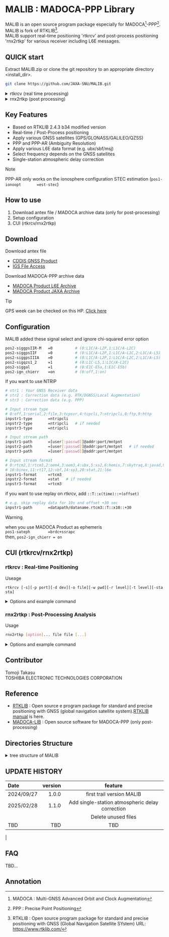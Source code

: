 #
#  MALIB : MADOCA-PPP Library

MALIB is an open source program package especially for MADOCA[^1]-PPP[^2]. MALIB is fork of RTKLIB[^3].\
MALIB support real-time positioning 'rtkrcv' and post-process positioning 'rnx2rtkp' for various receiver including L6E messages.

[^1]:MADOCA  : Multi-GNSS Advanced Orbit and Clock Augmentation
[^2]:PPP     : Precise Point Positioning
[^3]:RTKLIB  : Open source program package for standard and precise positioning with GNSS (Global Navigation Satellite SYstem) URL: https://www.rtklib.com/

## QUICK start

Extract MALIB.zip or clone the git repository to an appropriate directory <install_dir>.
```sh
git clone https://github.com/JAXA-SNU/MALIB.git
```

<details><summary> rtkrcv (real time processing) </summary>

1. Unzip test data\
   Linux :
   ```sh
   tar -zxvf <install_dir>/data/MALIB_OSS_data.tar.gz -C <install_dir>
   ```
   Test sample data has these features
   * Fixed point data
   * Open-sky
   * 2024/08/22 11:00:00 - 2024/08/22 12:00:00 (GPST)

2. Make rtkrcv
   ```sh
   cd <install_dir>/app/consapp/rtkrcv/gcc/
   make clean
   make
   make install
   cd ./../../../../
   ```

3. Execute rtkrcv (replay processing)
   ```sh
   <install_dir>/bin/rtkrcv -o <install_dir>/bin/rtkrcv.conf
   ```
   Then open rtkrcv ver.1.0.0 console:
   ```console
   ** rtkrcv ver.1.0.0  console (h:help) **
   rtkrcv> start
   rtk server start
   rtkrcv> solution 1
   2024/08/22 11:12:04.0 (PPP   ) N:36.06874286 E:140.12834611 H: 111.262
   2024/08/22 11:12:05.0 (PPP   ) N:36.06874284 E:140.12834611 H: 111.264
   2024/08/22 11:12:06.0 (PPP   ) N:36.06874283 E:140.12834611 H: 111.264
   ...
   ...
   2024/08/22 12:00:30.0 (FIX   ) N:36.06874217 E:140.12834622 H: 112.520
   ^C
   rtkrcv> shutdown
   rtk server shutdown ...
   ```

4. Plot data (e.g. RTKPLOT in RTKLIB)\
   output data path 
   ```sh
   <install_dir>/data/out/rtkrcv_test.pos
   ```
   test data reference point 
   ```
   Latitude   : 36.068742145
   Longitude  : 140.128346910 
   Height     : 112.5059
   ```
</details>

<details><summary> rnx2rtkp (post processing) </summary>

1. Unzip test data (You can skip this step if you already installed in rtkrcv quick start)\
   Linux :
   ```sh
   tar -zxvf <install_dir>/data/MALIB_OSS_data.tar.gz
   ```
   Test sample data has these features
   * Fixed point data
   * Open-sky
   * 2024/08/22 11:00:00 - 2024/08/22 12:00:00 (GPST)

2. Make rnx2rtkp
   ```sh
   cd <install_dir>/app/consapp/rnx2rtkp/gcc/
   make clean
   make
   make install
   cd ./../../../../
   ```

3. Execute rnx2rtkp (replay processing)
   ```
   <install_dir>/bin/rnx2rtkp -k <install_dir>/bin/rnx2rtkp.conf <install_dir>/data/MALIB_OSS_data_obsnav_240822-1100.obs <install_dir>/data/MALIB_OSS_data_obsnav_240822-1100.nav <install_dir>/data/2024235L.209.l6 -o <install_dir>/data/out/rnx2rtkp_test.pos
   ```

4. Plot data (e.g. RTKPLOT in RTKLIB) \
   output data path is
   ```
   <install_dir>/data/out/rnx2rtkp_test.pos
   ```
   test data point is
   ```
   Latitude   : 36.068742145
   Longitude  : 140.128346910 
   Height     : 112.5059
   ```
</details>

## Key Features

* Based on RTKLIB 2.4.3 b34 modified version
* Real-time / Post-Process positioning
* Apply various GNSS satellites (GPS/GLONASS/GALILEO/QZSS)
* PPP and PPP-AR (Ambiguity Resolution)
* Apply various L6E data format (e.g. ubx/sbf/msj)
* Select frequency depends on the GNSS satellites
* Single-station atmospheric delay correction

> [!NOTE]
> PPP-AR only works on the ionosphere configuration STEC estimation (```pos1-ionoopt       =est-stec```)

## How to use

1. Download antex file / MADOCA archive data (only for post-processing)
2. Setup configuration
3. CUI (rtkrcv/rnx2rtkp)

## Download
Download antex file
* [CDDIS GNSS Product](https://cddis.nasa.gov/Data_and_Derived_Products/GNSS/GNSS_product_holdings.html)
* [IGS File Access](https://files.igs.org/pub/station/general/)

Download MADOCA-PPP archive data 
* [MADOCA Product L6E Archive](https://sys.qzss.go.jp/dod/en/archives/agree_madoca.html)
* [MADOCA Product JAXA Archive](https://mgmds01.tksc.jaxa.jp/)
>[!TIP]
> GPS week can be checked on this HP. [Click here](https://geodesy.noaa.gov/CORS/resources/gpscals.shtml)

## Configuration

MALIB added these signal select and ignore chi-squared error option
```sh
pos2-siggpsIIR-M   =0          # (0:L1C/A-L2P,1:L1C/A-L2C)
pos2-siggpsIIF     =0          # (0:L1C/A-L2P,1:L1C/A-L2C,2:L1C/A-L5)
pos2-siggpsIIIA    =0          # (0:L1C/A-L2P,1:L1C/A-L2C,2:L1C/A-L5)
pos2-sigqzs1_2     =1          # (0:L1C-L5,1:L1C/A-L2C)
pos2-siggal        =1          # (0:E1C-E5a,1:E1C-E5b)
pos2-ign_chierr    =on         # (0:off,1:on)
```

If you want to use NTRIP
```sh
# str1 : Your GNSS Receiver data
# str2 : Correction data (e.g. RTK/DGNSS/Local Augmentation)
# str3 : Correction data (e.g. PPP)

# Input stream type
# 0:off,1:serial,2:file,3:tcpsvr,4:tcpcli,7:ntripcli,8:ftp,9:http
inpstr1-type       =ntripcli    
inpstr2-type       =ntripcli   # if needed
inpstr3-type       =ntripcli

# Input stream path
inpstr1-path       =[user[:passwd]]@addr:port/mntpnt
inpstr2-path       =[user[:passwd]]@addr:port/mntpnt   # if needed                 
inpstr3-path       =[user[:passwd]]@addr:port/mntpnt

# Input stream format 
# 0:rtcm2,1:rtcm3,2:oem4,3:oem3,4:ubx,5:ss2,6:hemis,7:skytraq,8:javad,9:nvs
# 10:binex,11:rt17,12:sbf,14:sp3,20:stat,21:l6e
inpstr1-format     =rtcm3       
inpstr2-format     =stat   # if needed 
inpstr3-format     =rtcm3       
```

if you want to use replay on rtkrcv, add ```::T::x(time)::+(offset)```
```sh
# e.g. skip replay data for 10s and offset +30 sec
inpstr1-path       =datapath/dataname.rtcm3::T::x10::+30
```
> [!WARNING]
> when you use MADOCA Product as ephemeris\
> ```pos1-sateph        =brdc+ssrapc```\
> then, ``` pos2-ign_chierr = on ```

## CUI (rtkrcv/rnx2rtkp)

### rtkrcv : Real-time Positioning

Useage
```
rtkrcv [-s][-p port][-d dev][-o file][-w pwd][-r level][-t level][-sta sta]
```

<details><summary> Options and example command </summary>

Options
```sh
  -s         start RTK server on program startup
  -p port    port number for telnet console
  -m port    port number for monitor stream
  -d dev     terminal device for console
  -o file    processing options file
  -w pwd     login password for remote console ("": no password)
  -r level   output solution status file (0:off,1:states,2:residuals)
  -t level   debug trace level (0:off,1-5:on)
  -sta sta   station name for receiver dcb
  -v|-ver    print version
  -rst ds ts start day/time (ds=y/m/d ts=h:m:s) [raw/rtcm data start time]
```

Example

```sh
cd ./app/consapp/rtkrcv/gcc/
make clean
make
./rtkrcv
```

console
```sh
** rtkrcv ver.2.4.3 b35 console (h:help) **
rtkrcv> help 
rtkrcv (ver.2.4.3 b35)
start                 : start rtk server
stop                  : stop rtk server
restart               : restart rtk sever
solution [cycle]      : show solution
status [cycle]        : show rtk status
satellite [-n] [cycle]: show satellite status
observ [-n] [cycle]   : show observation data
navidata [cycle]      : show navigation data
stream [cycle]        : show stream status
ssr [cycle]           : show ssr corrections
error                 : show error/warning messages
option [opt]          : show option(s)
set opt [val]         : set option
load [file]           : load options from file
save [file]           : save options to file
log [file|off]        : start/stop log to file
help|? [path]         : print help
exit|ctr-D            : logout console (only for telnet)
shutdown              : shutdown rtk server
!command [arg...]     : execute command in shell 
```
</details>

### rnx2rtkp : Post-Processing Analysis
Usage
```sh
rnx2rtkp [option]... file file [...]
```
<details><summary> Options and example command </summary>

Options
```sh
 -?        print help
 -k file   input options from configuration file [off]
 -o file   set output file [stdout]
 -ts ds ts start day/time (ds=y/m/d ts=h:m:s) [obs start time]
 -te de te end day/time   (de=y/m/d te=h:m:s) [obs end time]
 -ti tint  time interval (sec) [all]
 -p mode   mode (0:single,1:dgps,2:kinematic,3:static,4:moving-base,
                 5:fixed,6:ppp-kinematic,7:ppp-static) [2]
 -m mask   elevation mask angle (deg) [15]
 -sys s[,s...] nav system(s) (s=G:GPS,R:GLO,E:GAL,J:QZS,C:BDS,I:IRN) [G|R]
 -f freq   number of frequencies for relative mode (1:L1,2:L1+L2,3:L1+L2+L5) [2]
 -v thres  validation threshold for integer ambiguity (0.0:no AR) [3.0]
 -b        backward solutions [off]
 -c        forward/backward combined solutions [off]
 -i        instantaneous integer ambiguity resolution [off]
 -h        fix and hold for integer ambiguity resolution [off]
 -e        output x/y/z-ecef position [latitude/longitude/height]
 -a        output e/n/u-baseline [latitude/longitude/height]
 -n        output NMEA-0183 GGA sentence [off]
 -g        output latitude/longitude in the form of ddd mm ss.ss' [ddd.ddd]
 -t        output time in the form of yyyy/mm/dd hh:mm:ss.ss [sssss.ss]
 -u        output time in utc [gpst]
 -d col    number of decimals in time [3]
 -s sep    field separator [' ']
 -r x y z  reference (base) receiver ecef pos (m) [average of single pos]
           rover receiver ecef pos (m) for fixed or ppp-fixed mode
 -l lat lon hgt reference (base) receiver latitude/longitude/height (deg/m)
           rover latitude/longitude/height for fixed or ppp-fixed mode
 -ign_chierr ignore chi-square error mode [off]
 -y level  output soltion status (0:off,1:states,2:residuals) [0]
 -x level  debug trace level (0:off) [0]
 -ver      print version
```

Example

```sh
cd ./app/consapp/rnx2rtkp/gcc/
make clean
make
./rnxrtkp
```
</details>

## Contributor
Tomoji Takasu\
TOSHIBA ELECTRONIC TECHNOLOGIES CORPORATION

## Reference
* [RTKLIB](https://www.rtklib.com/) : Open source e program package for standard and precise positioning with GNSS (global
navigation satellite system).[RTKLIB manual](https://www.rtklib.com/prog/manual_2.4.2.pdf) is here.
* [MADOCA-LIB](https://github.com/QZSS-Strategy-Office/madocalib) : Open source software for MADOCA-PPP (only post-processing)

## Directories Structure

<details><summary> tree structure of MALIB </summary>

```shell
.
├── LICENSE.txt
├── app
│   └── consapp
│       ├── rnx2rtkp
│       │   ├── gcc
│       │   │   └── makefile
│       │   ├── gcc_mkl
│       │   │   └── makefile
│       │   └── rnx2rtkp.c
│       └── rtkrcv
│           ├── gcc
│           │   └── makefile
│           ├── gcc_mkl
│           │   └── makefile
│           ├── rtkrcv.c
│           ├── vt.c
│           └── vt.h
├── bin
│   ├── rnx2rtkp.conf
│   └── rtkrcv.conf
├── data
│   └── MALIB_OSS_data.tar.gz
├── doc
│   ├── doc
│   │   ├── manual.docx
│   │   ├── relnote_2.4.1.htm
│   │   ├── relnotes_2.2.1.txt
│   │   ├── relnotes_2.2.2.txt
│   │   ├── relnotes_2.3.0.txt
│   │   └── relnotes_2.4.0.doc
│   ├── manual_2.4.2.pdf
│   ├── manual_MALIB1.0.0.pdf
│   └── relnote_2.4.2.htm
├── lib
│   └── mkl
│       ├── readme.txt
│       └── redist.txt
├── readme.md
└── src
    ├── ephemeris.c
    ├── geoid.c
    ├── ionex.c
    ├── lambda.c
    ├── mdccssr.c
    ├── options.c
    ├── pntpos.c
    ├── postpos.c
    ├── ppp.c
    ├── ppp_ar.c
    ├── ppp_corr.c
    ├── preceph.c
    ├── rcv
    │   ├── binex.c
    │   ├── crescent.c
    │   ├── javad.c
    │   ├── novatel.c
    │   ├── nvs.c
    │   ├── rt17.c
    │   ├── septentrio.c
    │   ├── skytraq.c
    │   ├── ss2.c
    │   └── ublox.c
    ├── rcvraw.c
    ├── rinex.c
    ├── rtcm.c
    ├── rtcm2.c
    ├── rtcm3.c
    ├── rtcm3e.c
    ├── rtkcmn.c
    ├── rtklib.h
    ├── rtkpos.c
    ├── rtksvr.c
    ├── sbas.c
    ├── solution.c
    ├── stream.c
    └── tides.c
```
</details>

## UPDATE HISTORY
| Date       | version     | feature      |
|:-----------|------------:|:------------:|
| 2024/09/27 | 1.0.0       | first trail version MALIB |
| 2025/02/28 | 1.1.0       | Add single-station atmospheric delay correction|
|            |             | Delete unused files |
| TBD  |  TBD    | TBD            |
|

## FAQ
TBD...

## Annotation